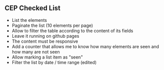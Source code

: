## CEP Checked List

- List the elements
- Paginate the list (10 elements per page)
- Allow to filter the table according to the content of its fields
- Leave it running on github pages
- The content must be responsive
- Add a counter that allows me to know how many elements are seen and how many are not seen
- Allow marking a list item as "seen"
- Filter the list by date / time range (edited)
